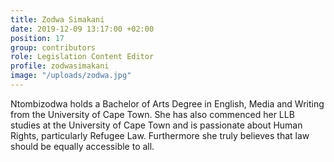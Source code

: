 ```yaml
---
title: Zodwa Simakani
date: 2019-12-09 13:17:00 +02:00
position: 17
group: contributors
role: Legislation Content Editor
profile: zodwasimakani
image: "/uploads/zodwa.jpg"
---
```


Ntombizodwa holds a Bachelor of Arts Degree in English, Media and Writing from the University of Cape Town. She has also commenced her LLB studies at the University of Cape Town and is passionate about Human Rights, particularly Refugee Law. Furthermore she truly believes that law should be equally accessible to all.